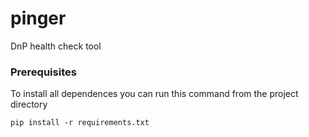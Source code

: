 # pinger
DnP health check tool

### Prerequisites

To install all dependences you can run this command from the project directory

```
pip install -r requirements.txt
```
